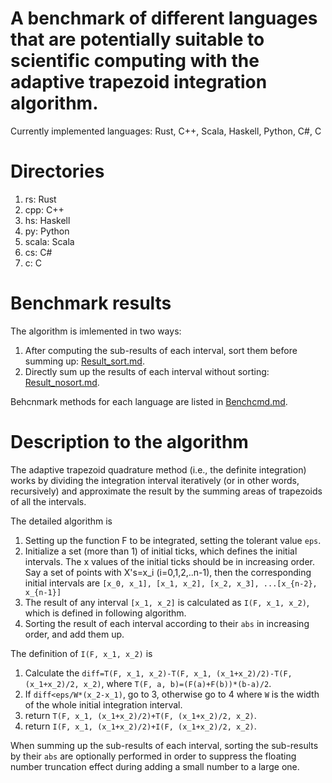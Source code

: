 # A benchmark of different languages that are potentially suitable to scientific computing with the adaptive trapezoid integration algorithm.

Currently implemented languages:
Rust, C++, Scala, Haskell, Python, C#, C

# Directories
1. rs: Rust
2. cpp: C++
3. hs: Haskell
4. py: Python
5. scala: Scala
6. cs: C#
7. c: C

# Benchmark results
The algorithm is imlemented in two ways:
1. After computing the sub-results of each interval, sort them before summing up: [Result_sort.md](Result_sort.md).
2. Directly sum up the results of each interval without sorting: [Result_nosort.md](Result_nosort.md).

Behcnmark methods for each language are listed in [Benchcmd.md](Benchcmd.md).

# Description to the algorithm
The adaptive trapezoid quadrature method (i.e., the definite integration) works by dividing the integration interval iteratively (or in other words, recursively) and approximate the result by the summing areas of trapezoids of all the intervals.

The detailed algorithm is
1. Setting up the function F to be integrated, setting the tolerant value ```eps```.
2. Initialize a set (more than 1) of initial ticks, which defines the initial intervals. The x values of the initial ticks should be in increasing order. Say a set of points with X's=x_i (i=0,1,2,..n-1), then the corresponding initial intervals are
```[x_0, x_1], [x_1, x_2], [x_2, x_3], ...[x_{n-2}, x_{n-1}]```
3. The result of any interval ```[x_1, x_2]``` is calculated as ```I(F, x_1, x_2)```, which is defined in following algorithm.
4. Sorting the result of each interval according to their ```abs``` in increasing order, and add them up.

The definition of ```I(F, x_1, x_2)``` is
1. Calculate the ```diff=T(F, x_1, x_2)-T(F, x_1, (x_1+x_2)/2)-T(F, (x_1+x_2)/2, x_2)```, where ```T(F, a, b)=(F(a)+F(b))*(b-a)/2```.
2. If ```diff<eps/W*(x_2-x_1)```, go to 3, otherwise go to 4 where ```W``` is the width of the whole initial integration interval.
3. return ```T(F, x_1, (x_1+x_2)/2)+T(F, (x_1+x_2)/2, x_2)```.
4. return ```I(F, x_1, (x_1+x_2)/2)+I(F, (x_1+x_2)/2, x_2)```.

When summing up the sub-results of each interval, sorting the sub-results by their ```abs``` are optionally performed in order to suppress the floating number truncation effect during adding a small number to a large one.

